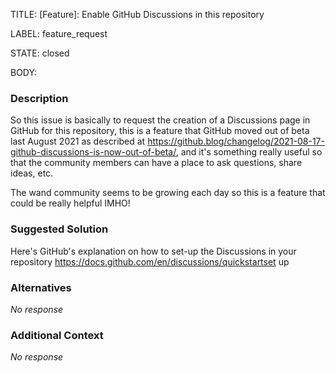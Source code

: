 TITLE:
[Feature]: Enable GitHub Discussions in this repository

LABEL:
feature_request

STATE:
closed

BODY:
### Description

So this issue is basically to request the creation of a Discussions page in GitHub for this repository, this is a feature that GitHub moved out of beta last August 2021 as described at https://github.blog/changelog/2021-08-17-github-discussions-is-now-out-of-beta/, and it's something really useful so that the community members can have a place to ask questions, share ideas, etc.

The wand community seems to be growing each day so this is a feature that could be really helpful IMHO!

### Suggested Solution

Here's GitHub's explanation on how to set-up the Discussions in your repository https://docs.github.com/en/discussions/quickstartset up

### Alternatives

_No response_

### Additional Context

_No response_

